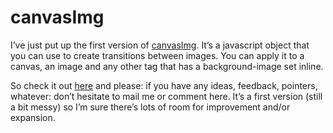 <!--
  id: 687
  date: 2010-10-22T13:14:15
  modified: 2010-10-22T13:14:15
  slug: canvasimg
  type: post
  excerpt: <p>I&#8217;ve just put up the first version of canvasImg. It&#8217;s a javascript object that you can use to create transitions between images. You can apply it to a canvas, an image and any other tag that has a background-image set inline. So check it out here and please: if you have any ideas, feedback, pointers, [&hellip;]</p>
  categories: code, Javascript
  tags: 
  inCv: 
  inPortfolio: 
  dateFrom: 
  dateTo: 
-->

# canvasImg

<p>I&#8217;ve just put up the first version of <a href="http://canvasimg.ronvalstar.nl/">canvasImg</a>. It&#8217;s a javascript object that you can use to create transitions between images. You can apply it to a canvas, an image and any other tag that has a background-image set inline.</p>
<p>So check it out <a href="http://canvasimg.ronvalstar.nl/">here</a> and please: if you have any ideas, feedback, pointers, whatever: don&#8217;t hesitate to mail me or comment here. It&#8217;s a first version (still a bit messy) so I&#8217;m sure there&#8217;s lots of room for improvement and/or expansion.</p>